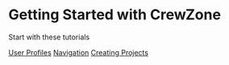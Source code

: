 
# Getting Started with CrewZone

Start with these tutorials

[User Profiles](./userprofiles/index.md)
[Navigation](./navigation/index.md)
[Creating Projects](./projects/index.md)

